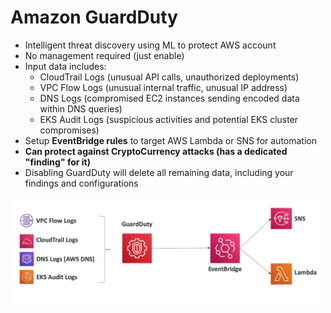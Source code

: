# Amazon GuardDuty
- Intelligent threat discovery using ML to protect AWS account
- No management required (just enable)
- Input data includes:
  - CloudTrail Logs (unusual API calls, unauthorized deployments)
  - VPC Flow Logs (unusual internal traffic, unusual IP address)
  - DNS Logs (compromised EC2 instances sending encoded data within DNS queries)
  - EKS Audit Logs (suspicious activities and potential EKS cluster compromises)
- Setup **EventBridge rules** to target AWS Lambda or SNS for automation
- **Can protect against CryptoCurrency attacks (has a dedicated "finding" for it)**
- Disabling GuardDuty will delete all remaining data, including your findings and configurations

<img src=./images/guardduty.png width="500"/>
